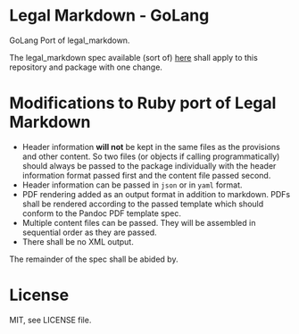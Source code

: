 # Legal Markdown - GoLang

GoLang Port of legal_markdown.

The legal_markdown spec available (sort of) [here](https://github.com/compleatang/legal-markdown/blob/master/README.md) shall apply to this repository and package with one change.

# Modifications to Ruby port of Legal Markdown

* Header information **will not** be kept in the same files as the provisions and other content. So two files (or objects if calling programmatically) should always be passed to the package individually with the header information format passed first and the content file passed second.
* Header information can be passed in `json` or in `yaml` format.
* PDF rendering added as an output format in addition to markdown. PDFs shall be rendered according to the passed template which should conform to the Pandoc PDF template spec.
* Multiple content files can be passed. They will be assembled in sequential order as they are passed.
* There shall be no XML output.

The remainder of the spec shall be abided by.

# License

MIT, see LICENSE file.